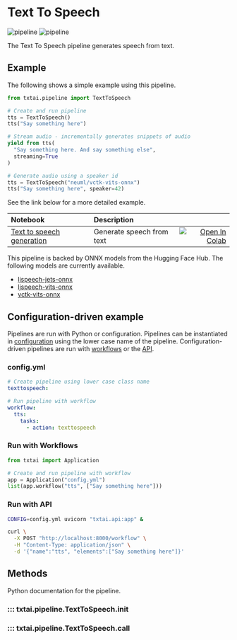 # Text To Speech

![pipeline](../../images/pipeline.png#only-light)
![pipeline](../../images/pipeline-dark.png#only-dark)

The Text To Speech pipeline generates speech from text.

## Example

The following shows a simple example using this pipeline.

```python
from txtai.pipeline import TextToSpeech

# Create and run pipeline
tts = TextToSpeech()
tts("Say something here")

# Stream audio - incrementally generates snippets of audio
yield from tts(
  "Say something here. And say something else",
  streaming=True
)

# Generate audio using a speaker id
tts = TextToSpeech("neuml/vctk-vits-onnx")
tts("Say something here", speaker=42)
```

See the link below for a more detailed example.

| Notebook  | Description  |       |
|:----------|:-------------|------:|
| [Text to speech generation](https://github.com/neuml/txtai/blob/master/examples/40_Text_to_Speech_Generation.ipynb) | Generate speech from text | [![Open In Colab](https://colab.research.google.com/assets/colab-badge.svg)](https://colab.research.google.com/github/neuml/txtai/blob/master/examples/40_Text_to_Speech_Generation.ipynb) |

This pipeline is backed by ONNX models from the Hugging Face Hub. The following models are currently available.

- [ljspeech-jets-onnx](https://huggingface.co/NeuML/ljspeech-jets-onnx)
- [ljspeech-vits-onnx](https://huggingface.co/NeuML/ljspeech-vits-onnx)
- [vctk-vits-onnx](https://huggingface.co/NeuML/vctk-vits-onnx)

## Configuration-driven example

Pipelines are run with Python or configuration. Pipelines can be instantiated in [configuration](../../../api/configuration/#pipeline) using the lower case name of the pipeline. Configuration-driven pipelines are run with [workflows](../../../workflow/#configuration-driven-example) or the [API](../../../api#local-instance).

### config.yml
```yaml
# Create pipeline using lower case class name
texttospeech:

# Run pipeline with workflow
workflow:
  tts:
    tasks:
      - action: texttospeech
```

### Run with Workflows

```python
from txtai import Application

# Create and run pipeline with workflow
app = Application("config.yml")
list(app.workflow("tts", ["Say something here"]))
```

### Run with API

```bash
CONFIG=config.yml uvicorn "txtai.api:app" &

curl \
  -X POST "http://localhost:8000/workflow" \
  -H "Content-Type: application/json" \
  -d '{"name":"tts", "elements":["Say something here"]}'
```

## Methods

Python documentation for the pipeline.

### ::: txtai.pipeline.TextToSpeech.__init__
### ::: txtai.pipeline.TextToSpeech.__call__
